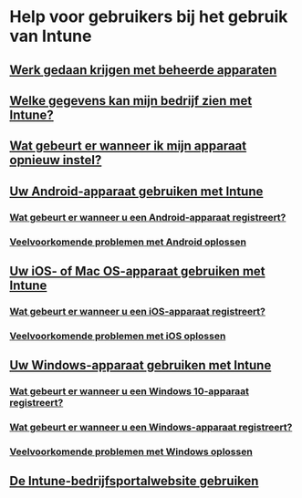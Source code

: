 # Help voor gebruikers bij het gebruik van Intune
## [Werk gedaan krijgen met beheerde apparaten](use-managed-devices-to-get-work-done.md)
## [Welke gegevens kan mijn bedrijf zien met Intune?](what-info-can-your-company-see-when-you-enroll-your-device-in-intune.md)
## [Wat gebeurt er wanneer ik mijn apparaat opnieuw instel?](what-happens-if-you-reset-your-device-cpwebsite.md)
## [Uw Android-apparaat gebruiken met Intune](using-your-android-device-with-intune.md)
### [Wat gebeurt er wanneer u een Android-apparaat registreert?](what-happens-if-you-install-the-company-portal-app-and-enroll-your-device-in-intune-android.md)
### [Veelvoorkomende problemen met Android oplossen](troubleshoot-your-device-android.md)
## [Uw iOS- of Mac OS-apparaat gebruiken met Intune](using-your-iOS-or-macOS-device-with-intune.md)
### [Wat gebeurt er wanneer u een iOS-apparaat registreert?](what-happens-if-you-install-the-company-portal-app-and-enroll-your-device-in-intune-ios.md)
### [Veelvoorkomende problemen met iOS oplossen](troubleshoot-your-device-iOS.md)
## [Uw Windows-apparaat gebruiken met Intune](using-your-windows-device-with-intune.md)
### [Wat gebeurt er wanneer u een Windows 10-apparaat registreert?](what-happens-if-you-install-the-company-portal-app-and-enroll-your-device-in-intune-windows10.md)
### [Wat gebeurt er wanneer u een Windows-apparaat registreert?](what-happens-if-you-install-the-company-portal-app-and-enroll-your-device-in-intune-windows.md)
### [Veelvoorkomende problemen met Windows oplossen](troubleshoot-your-device-windows.md)
## [De Intune-bedrijfsportalwebsite gebruiken](using-the-intune-company-portal-website.md)
